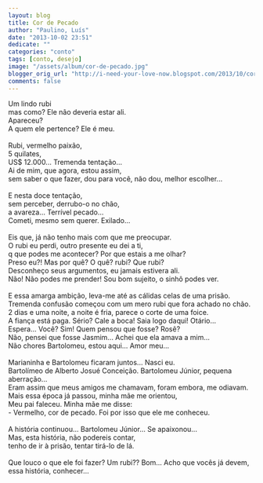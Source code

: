 ```yaml
---
layout: blog
title: Cor de Pecado
author: "Paulino, Luís"
date: "2013-10-02 23:51"
dedicate: ""
categories: "conto"
tags: [conto, desejo]
image: "/assets/album/cor-de-pecado.jpg"
blogger_orig_url: "http://i-need-your-love-now.blogspot.com/2013/10/cor-de-pecado.html"
comments: false
---
```


Um lindo rubi\
mas como? Ele não deveria estar ali.\
Apareceu?\
A quem ele pertence? Ele é meu.\
\
Rubi, vermelho paixão,\
5 quilates,\
US\$ 12.000... Tremenda tentação...\
Ai de mim, que agora, estou assim,\
sem saber o que fazer, dou para você, não dou, melhor escolher...\
\
E nesta doce tentação,\
sem perceber, derrubo-o no chão,\
a avareza... Terrível pecado...\
Cometi, mesmo sem querer. Exilado...\
\
Eis que, já não tenho mais com que me preocupar.\
O rubi eu perdi, outro presente eu dei a ti,\
q que podes me acontecer? Por que estais a me olhar?\
Preso eu?! Mas por quê? O quê? rubi? Que rubi?\
Desconheço seus argumentos, eu jamais estivera ali.\
Não! Não podes me prender! Sou bom sujeito, o sinhô podes ver.\
\
E essa amarga ambição, leva-me até as cálidas celas de uma prisão.\
Tremenda confusão começou com um mero rubi que fora achado no chão.\
2 dias e uma noite, a noite é fria, parece o corte de uma foice.\
A fiança está paga. Sério? Cale a boca! Saia logo daqui! Otário...\
Espera... Você? Sim! Quem pensou que fosse? Rosê?\
Não, pensei que fosse Jasmim... Achei que ela amava a mim...\
Não chores Bartolomeu, estou aqui... Amor meu...\
\
Marianinha e Bartolomeu ficaram juntos... Nasci eu.\
Bartolímeo de Alberto Josué Conceição. Bartolomeu Júnior, pequena aberração...\
Eram assim que meus amigos me chamavam, foram embora, me odiavam.\
Mais essa época já passou, minha mãe me orientou,\
Meu pai faleceu. Minha mãe me disse:\
\- Vermelho, cor de pecado. Foi por isso que ele me conheceu.\
\
A história continuou... Bartolomeu Júnior... Se apaixonou...\
Mas, esta história, não podereis contar,\
tenho de ir à prisão, tentar tirá-lo de lá.\
\
Que louco o que ele foi fazer? Um rubi?? Bom... Acho que vocês já devem, essa história, conhecer...
